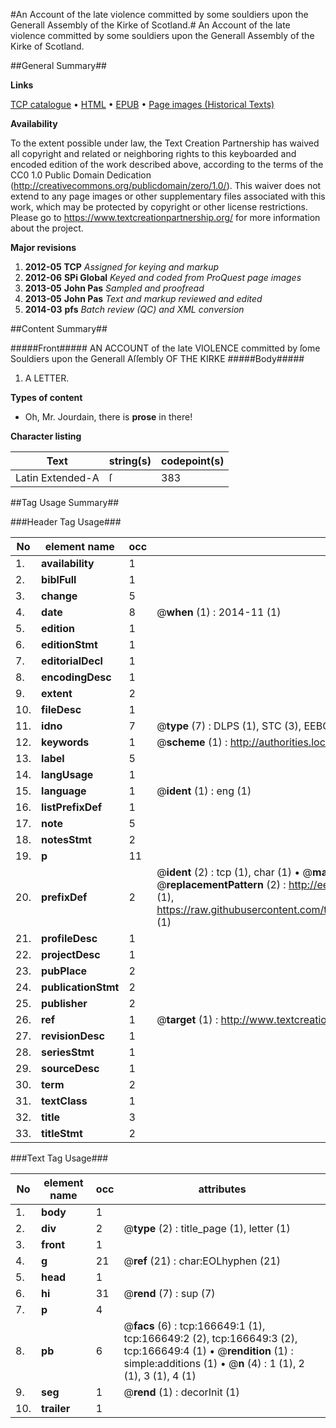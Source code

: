 #An Account of the late violence committed by some souldiers upon the Generall Assembly of the Kirke of Scotland.#
An Account of the late violence committed by some souldiers upon the Generall Assembly of the Kirke of Scotland.

##General Summary##

**Links**

[TCP catalogue](http://www.ota.ox.ac.uk/tcp/)  • 
[HTML](http://tei.it.ox.ac.uk/tcp/Texts-HTML/free/A75/A75359.html)  • 
[EPUB](http://tei.it.ox.ac.uk/tcp/Texts-EPUB/free/A75/A75359.epub) • 
[Page images (Historical Texts)](https://historicaltexts.jisc.ac.uk/eebo-99872633e)

**Availability**

To the extent possible under law, the Text Creation Partnership has waived all copyright and related or neighboring rights to this keyboarded and encoded edition of the work described above, according to the terms of the CC0 1.0 Public Domain Dedication (http://creativecommons.org/publicdomain/zero/1.0/). This waiver does not extend to any page images or other supplementary files associated with this work, which may be protected by copyright or other license restrictions. Please go to https://www.textcreationpartnership.org/ for more information about the project.

**Major revisions**

1. __2012-05__ __TCP__ *Assigned for keying and markup*
1. __2012-06__ __SPi Global__ *Keyed and coded from ProQuest page images*
1. __2013-05__ __John Pas__ *Sampled and proofread*
1. __2013-05__ __John Pas__ *Text and markup reviewed and edited*
1. __2014-03__ __pfs__ *Batch review (QC) and XML conversion*

##Content Summary##

#####Front#####
AN ACCOUNT of the late VIOLENCE committed by ſome Souldiers upon the Generall Aſſembly OF THE KIRKE 
#####Body#####

1. A LETTER.

**Types of content**

  * Oh, Mr. Jourdain, there is **prose** in there!

**Character listing**


|Text|string(s)|codepoint(s)|
|---|---|---|
|Latin Extended-A|ſ|383|

##Tag Usage Summary##

###Header Tag Usage###

|No|element name|occ|attributes|
|---|---|---|---|
|1.|__availability__|1||
|2.|__biblFull__|1||
|3.|__change__|5||
|4.|__date__|8| @__when__ (1) : 2014-11 (1)|
|5.|__edition__|1||
|6.|__editionStmt__|1||
|7.|__editorialDecl__|1||
|8.|__encodingDesc__|1||
|9.|__extent__|2||
|10.|__fileDesc__|1||
|11.|__idno__|7| @__type__ (7) : DLPS (1), STC (3), EEBO-CITATION (1), PROQUEST (1), VID (1)|
|12.|__keywords__|1| @__scheme__ (1) : http://authorities.loc.gov/ (1)|
|13.|__label__|5||
|14.|__langUsage__|1||
|15.|__language__|1| @__ident__ (1) : eng (1)|
|16.|__listPrefixDef__|1||
|17.|__note__|5||
|18.|__notesStmt__|2||
|19.|__p__|11||
|20.|__prefixDef__|2| @__ident__ (2) : tcp (1), char (1)  •  @__matchPattern__ (2) : ([0-9\-]+):([0-9IVX]+) (1), (.+) (1)  •  @__replacementPattern__ (2) : http://eebo.chadwyck.com/downloadtiff?vid=$1&page=$2 (1), https://raw.githubusercontent.com/textcreationpartnership/Texts/master/tcpchars.xml#$1 (1)|
|21.|__profileDesc__|1||
|22.|__projectDesc__|1||
|23.|__pubPlace__|2||
|24.|__publicationStmt__|2||
|25.|__publisher__|2||
|26.|__ref__|1| @__target__ (1) : http://www.textcreationpartnership.org/docs/. (1)|
|27.|__revisionDesc__|1||
|28.|__seriesStmt__|1||
|29.|__sourceDesc__|1||
|30.|__term__|2||
|31.|__textClass__|1||
|32.|__title__|3||
|33.|__titleStmt__|2||


###Text Tag Usage###

|No|element name|occ|attributes|
|---|---|---|---|
|1.|__body__|1||
|2.|__div__|2| @__type__ (2) : title_page (1), letter (1)|
|3.|__front__|1||
|4.|__g__|21| @__ref__ (21) : char:EOLhyphen (21)|
|5.|__head__|1||
|6.|__hi__|31| @__rend__ (7) : sup (7)|
|7.|__p__|4||
|8.|__pb__|6| @__facs__ (6) : tcp:166649:1 (1), tcp:166649:2 (2), tcp:166649:3 (2), tcp:166649:4 (1)  •  @__rendition__ (1) : simple:additions (1)  •  @__n__ (4) : 1 (1), 2 (1), 3 (1), 4 (1)|
|9.|__seg__|1| @__rend__ (1) : decorInit (1)|
|10.|__trailer__|1||
